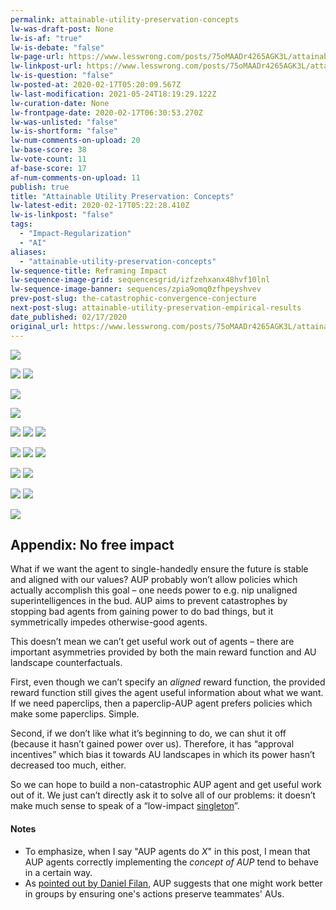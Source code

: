 ```yaml
---
permalink: attainable-utility-preservation-concepts
lw-was-draft-post: None
lw-is-af: "true"
lw-is-debate: "false"
lw-page-url: https://www.lesswrong.com/posts/75oMAADr4265AGK3L/attainable-utility-preservation-concepts
lw-linkpost-url: https://www.lesswrong.com/posts/75oMAADr4265AGK3L/attainable-utility-preservation-concepts
lw-is-question: "false"
lw-posted-at: 2020-02-17T05:20:09.567Z
lw-last-modification: 2021-05-24T18:19:29.122Z
lw-curation-date: None
lw-frontpage-date: 2020-02-17T06:30:53.270Z
lw-was-unlisted: "false"
lw-is-shortform: "false"
lw-num-comments-on-upload: 20
lw-base-score: 38
lw-vote-count: 11
af-base-score: 17
af-num-comments-on-upload: 11
publish: true
title: "Attainable Utility Preservation: Concepts"
lw-latest-edit: 2020-02-17T05:22:28.410Z
lw-is-linkpost: "false"
tags: 
  - "Impact-Regularization"
  - "AI"
aliases: 
  - "attainable-utility-preservation-concepts"
lw-sequence-title: Reframing Impact
lw-sequence-image-grid: sequencesgrid/izfzehxanx48hvf10lnl
lw-sequence-image-banner: sequences/zpia9omq0zfhpeyshvev
prev-post-slug: the-catastrophic-convergence-conjecture
next-post-slug: attainable-utility-preservation-empirical-results
date_published: 02/17/2020
original_url: https://www.lesswrong.com/posts/75oMAADr4265AGK3L/attainable-utility-preservation-concepts
---
```

![](https://i.imgur.com/hTnYTsJ.png)

![](https://i.imgur.com/gwVocUy.png) ![](https://i.imgur.com/KPv2beS.png)

![](https://i.imgur.com/MYNBKOe.png)

![](https://i.imgur.com/ZK2qYPZ.png)

![](https://i.imgur.com/lk8Keid.png) ![](https://i.imgur.com/kMBZK6d.png) ![](https://i.imgur.com/FXlUiYj.png)

![](https://i.imgur.com/hHVvk0Q.png) ![](https://i.imgur.com/3NMSHHl.png) ![](https://i.imgur.com/BtzHnUq.png)

![](https://i.imgur.com/MzW64A5.png) ![](https://i.imgur.com/mOWK65o.png)

![](https://i.imgur.com/VDQiChW.png) ![](https://i.imgur.com/jtxMXJe.png)

![](https://i.imgur.com/7KcMK3J.png)

## Appendix: No free impact

What if we want the agent to single-handedly ensure the future is stable and aligned with our values? AUP probably won’t allow policies which actually accomplish this goal – one needs power to e.g. nip unaligned superintelligences in the bud. AUP aims to prevent catastrophes by stopping bad agents from gaining power to do bad things, but it symmetrically impedes otherwise-good agents.

This doesn’t mean we can’t get useful work out of agents – there are important asymmetries provided by both the main reward function and AU landscape counterfactuals.

First, even though we can’t specify an _aligned_ reward function, the provided reward function still gives the agent useful information about what we want. If we need paperclips, then a paperclip-AUP agent prefers policies which make some paperclips. Simple.

Second, if we don’t like what it’s beginning to do, we can shut it off (because it hasn’t gained power over us). Therefore, it has “approval incentives” which bias it towards AU landscapes in which its power hasn’t decreased too much, either.

So we can hope to build a non-catastrophic AUP agent and get useful work out of it. We just can’t directly ask it to solve all of our problems: it doesn’t make much sense to speak of a “low-impact [singleton](https://wiki.lesswrong.com/wiki/Singleton)”.

#### Notes
*   To emphasize, when I say "AUP agents do $X$" in this post, I mean that AUP agents correctly implementing the _concept of AUP_ tend to behave in a certain way.
*   As [pointed out by Daniel Filan](/towards-a-new-impact-measure#jJrCTRwTZDZDc3XLx), AUP suggests that one might work better in groups by ensuring one's actions preserve teammates' AUs.